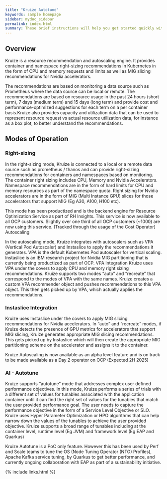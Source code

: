 ```yaml
---
title: "Kruize Autotune"
keywords: sample homepage
sidebar: mydoc_sidebar
permalink: index.html
summary: These brief instructions will help you get started quickly with the kRUIZE. 
---
```


## Overview

Kruize is a resource recommendation and autoscaling engine. It provides container and namespace right-sizing recommendations in Kubernetes in the form of CPU and memory requests and limits as well as MIG slicing recommendations for Nvidia accelerators. 

The recommendations are based on monitoring a data source such as Prometheus where the data source can be local or remote. The recommendations are based on resource usage in the past 24 hours (short term), 7 days (medium term) and 15 days (long term) and provide cost and performance-optimized suggestions for each term on a per container basis.Kruize also provides capacity and utilization data that can be used to represent resource request vs actual resource utilization data, for instance as a box plot, to better understand the recommendations.

## Modes of Operation
### Right-sizing 

In the right-sizing mode, Kruize is connected to a local or a remote data source such as prometheus / thanos and can provide right-sizing recommendations for containers and namespaces based on monitoring. The container right sizing includes CPU, Memory and Nvidia Accelerators. Namespace recommendations are in the form of hard limits for CPU and memory resources as part of the namespace quota. Right sizing for Nvidia accelerators are in the form of MIG (Multi Instance GPU) slices for those accelerators that support MIG (Eg A30, A100, H100 etc).

This mode has been productized and is the backend engine for Resource Optimization Service as part of RH Insights. This service is now available to all OCP customers. Slightly over one third of all OCP customers (~1000) are now using this service. (Tracked through the usage of the Cost Operator)
Autoscaling

In the autoscaling mode, Kruize integrates with autoscalers such as VPA (Vertical Pod Autoscaler) and Instaslice to apply the recommendations it generates. VPA is the default Kubernetes Pod autoscaler for vertical scaling. Instaslice is an IBM research project for Nvidia MIG partitioning that is currently being productized as part of OCP.
VPA Integration
Kruize uses VPA under the covers to apply CPU and memory right sizing recommendations. Kruize supports two modes “auto” and “recreate” that correspond to the modes of VPA with the same names. Kruize creates a custom VPA recommender object and pushes recommendations to this VPA object. This then gets picked up by VPA, which actually applies the recommendations.

### Instaslice Integration
Kruize uses Instaslice under the covers to apply MIG slicing recommendations for Nvidia accelerators. In “auto” and “recreate” modes, if Kruize detects the presence of GPU metrics for accelerators that support MIG slicing, Kruize generates appropriate MIG slicing recommendations. This gets picked up by Instaslice which will then create the appropriate MIG partitioning scheme on the accelerator and assigns it to the container.

Kruize Autoscaling is now available as an alpha level feature and is on track to be made available as a Day 2 operator on OCP (Expected 2H 2025)

### AI - Autotune

Kruize supports “autotune” mode that addresses complex user defined performance objectives. In this mode, Kruize performs a series of trials with a different set of values for tunables associated with the application container until it can find the right set of values for the tunables that match the user provided performance goal. The user needs to capture the performance objective in the form of a Service Level Objective or SLO. Kruize uses Hyper Parameter Optimization or HPO algorithms that can help narrow down the values of the tunables to achieve the user provided objective. Kruize supports a broad range of tunables including at the container level, runtime level (Eg JVM) and framework level (Eg EAP and Quarkus)

Kruize Autotune is a PoC only feature. However this has been used by Perf and Scale teams to tune the OS (Node Tuning Operator (NTO) Profiles), Apache Kafka service tuning, by Quarkus to get better performance, and currently ongoing collaboration with EAP as part of a sustainability initiative.



{% include links.html %}
